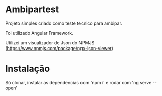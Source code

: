 # Ambipartest

Projeto simples criado como teste tecnico para ambipar.

Foi utilizado Angular Framework.

Utilizei um visualizador de Json do NPMJS (https://www.npmjs.com/package/ngx-json-viewer)

# Instalação

Só clonar, instalar as dependencias com 'npm i' e rodar com 'ng serve --open'
